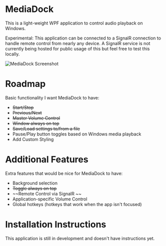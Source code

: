 # MediaDock
This is a light-weight WPF application to control audio playback on Windows.

Experimental: This application can be connected to a SignalR connection to handle remote control from nearly any device. A SignalR service is not currently being hosted for public usage of this but feel free to test this locally.

![MediaDock Screenshot](https://i.imgur.com/0vYMCI7.png)

# Roadmap
Basic functionality I want MediaDock to have:
* ~~Start/Stop~~
* ~~Previous/Next~~
* ~~Master Volume Control~~
* ~~Window always on top~~
* ~~Save/Load settings to/from a file~~
* Pause/Play button toggles based on Windows media playback
* Add Custom Styling

# Additional Features
Extra features that would be nice for MediaDock to have:
* Background selection
* ~~Toggle always on top~~
* ~~Remote Control via SignalR ~~
* Application-specific Volume Control
* Global hotkeys (hotkeys that work when the app isn't focused)

# Installation Instructions
This application is still in development and doesn't have instructions yet.
